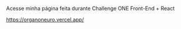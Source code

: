 Acesse minha página feita 
durante Challenge ONE
Front-End + React



https://organoneuro.vercel.app/



